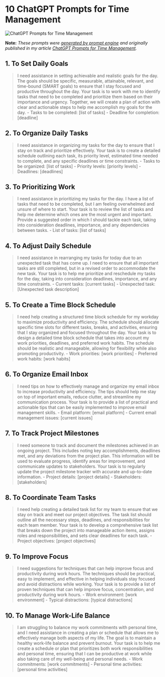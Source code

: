 # 10 ChatGPT Prompts for Time Management

![ChatGPT Prompts for Time Management](https://cdn.sanity.io/images/zc1yyogj/production/b7eb8517e4ac93dd49bc72c98e76144b3ee39be6-1200x630.png?w=1200&q=100)

**Note:** *These prompts were [generated by prompt engine](https://www.promptengine.cc) and originally published in my article [ChatGPT Prompts for Time Management](https://promptadvance.club/blog/chatgpt-prompts-for-time-management).*

## 1. To Set Daily Goals

> I need assistance in setting achievable and realistic goals for the day. The goals should be specific, measurable, attainable, relevant, and time-bound (SMART goals) to ensure that I stay focused and productive throughout the day. Your task is to work with me to identify tasks that need to be completed and prioritize them based on their importance and urgency. Together, we will create a plan of action with clear and actionable steps to help me accomplish my goals for the day. - Tasks to be completed: [list of tasks] - Deadline for completion: [deadline]

## 2. To Organize Daily Tasks

> I need assistance in organizing my tasks for the day to ensure that I stay on track and prioritize effectively. Your task is to create a detailed schedule outlining each task, its priority level, estimated time needed to complete, and any specific deadlines or time constraints. - Tasks to be organized: [list of tasks] - Priority levels: [priority levels] - Deadlines: [deadlines]

## 3. To Prioritizing Work

> I need assistance in prioritizing my tasks for the day. I have a list of tasks that need to be completed, but I am feeling overwhelmed and unsure of where to start. Your task is to review the list of tasks and help me determine which ones are the most urgent and important. Provide a suggested order in which I should tackle each task, taking into consideration deadlines, importance, and any dependencies between tasks. - List of tasks: [list of tasks]

## 4. To Adjust Daily Schedule

> I need assistance in rearranging my tasks for today due to an unexpected task that has come up. I need to ensure that all important tasks are still completed, but in a revised order to accommodate the new task. Your task is to help me prioritize and reschedule my tasks for the day, taking into consideration deadlines, importance, and any time constraints. - Current tasks: [current tasks] - Unexpected task: [Unexpected task description]

## 5. To Create a Time Block Schedule

> I need help creating a structured time block schedule for my workday to maximize productivity and efficiency. The schedule should allocate specific time slots for different tasks, breaks, and activities, ensuring that I stay organized and focused throughout the day. Your task is to design a detailed time block schedule that takes into account my work priorities, deadlines, and preferred work habits. The schedule should be realistic and manageable, allowing for flexibility while also promoting productivity. - Work priorities: [work priorities] - Preferred work habits: [work habits]

## 6. To Organize Email Inbox

> I need tips on how to effectively manage and organize my email inbox to increase productivity and efficiency. The tips should help me stay on top of important emails, reduce clutter, and streamline my communication process. Your task is to provide a list of practical and actionable tips that can be easily implemented to improve email management skills. - Email platform: [email platform] - Current email management issues: [current issues]

## 7. To Track Project Milestones

> I need someone to track and document the milestones achieved in an ongoing project. This includes noting key accomplishments, deadlines met, and any deviations from the project plan. This information will be used to evaluate progress, identify areas for improvement, and communicate updates to stakeholders. Your task is to regularly update the project milestone tracker with accurate and up-to-date information. - Project details: [project details] - Stakeholders: [stakeholders]

## 8. To Coordinate Team Tasks

> I need help creating a detailed task list for my team to ensure that we stay on track and meet our project objectives. The task list should outline all the necessary steps, deadlines, and responsibilities for each team member. Your task is to develop a comprehensive task list that breaks down the project into manageable action items, assigns roles and responsibilities, and sets clear deadlines for each task. - Project objectives: [project objectives]

## 9. To Improve Focus

> I need suggestions for techniques that can help improve focus and productivity during work hours. The techniques should be practical, easy to implement, and effective in helping individuals stay focused and avoid distractions while working. Your task is to provide a list of proven techniques that can help improve focus, concentration, and productivity during work hours. - Work environment: [work environment] - Typical distractions: [typical distractions]

## 10. To Manage Work-Life Balance

> I am struggling to balance my work commitments with personal time, and I need assistance in creating a plan or schedule that allows me to effectively manage both aspects of my life. The goal is to maintain a healthy work-life balance and prevent burnout. Your task is to help me create a schedule or plan that prioritizes both work responsibilities and personal time, ensuring that I can be productive at work while also taking care of my well-being and personal needs. - Work commitments: [work commitments] - Personal time activities: [personal time activities]